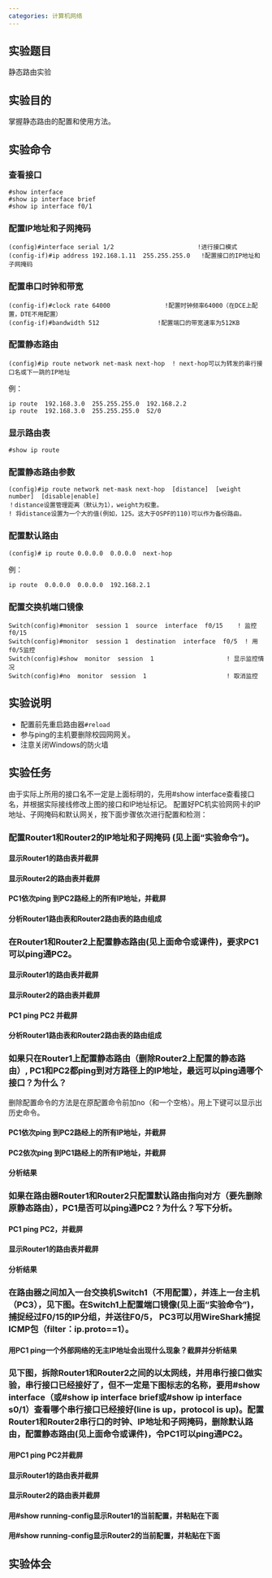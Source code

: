 ```yaml
---
categories: 计算机网络
---
```

## 实验题目
静态路由实验
## 实验目的
掌握静态路由的配置和使用方法。
## 实验命令
### 查看接口
```
#show interface
#show ip interface brief
#show ip interface f0/1
```
### 配置IP地址和子网掩码
```
(config)#interface serial 1/2                       !进行接口模式
(config-if)#ip address 192.168.1.11  255.255.255.0   !配置接口的IP地址和子网掩码
```
### 配置串口时钟和带宽
```
(config-if)#clock rate 64000               !配置时钟频率64000（在DCE上配置，DTE不用配置）
(config-if)#bandwidth 512                !配置端口的带宽速率为512KB
```
###	配置静态路由
```
(config)#ip route network net-mask next-hop  ! next-hop可以为转发的串行接口名或下一跳的IP地址
```
例：
```
ip route  192.168.3.0  255.255.255.0  192.168.2.2
ip route  192.168.3.0  255.255.255.0  S2/0
```
###	显示路由表
```
#show ip route
```
### 配置静态路由参数
```
(config)#ip route network net-mask next-hop  [distance]  [weight number]  [disable|enable]
！distance设置管理距离（默认为1），weight为权重。
! 将distance设置为一个大的值(例如，125。这大于OSPF的110)可以作为备份路由。
```
###	配置默认路由
```
(config)# ip route 0.0.0.0  0.0.0.0  next-hop
```
例：
```
ip route  0.0.0.0  0.0.0.0  192.168.2.1
```
### 配置交换机端口镜像
```
Switch(config)#monitor  session 1  source  interface  f0/15    ! 监控f0/15
Switch(config)#monitor  session 1  destination  interface  f0/5  ! 用f0/5监控
Switch(config)#show  monitor  session  1                	! 显示监控情况
Switch(config)#no  monitor  session  1                  	! 取消监控
```
## 实验说明
-	配置前先重启路由器`#reload`
-	参与ping的主机要删除校园网网关。
-	注意关闭Windows的防火墙

## 实验任务

由于实际上所用的接口名不一定是上面标明的，先用#show interface查看接口名，并根据实际接线修改上图的接口和IP地址标记。
配置好PC机实验网网卡的IP地址、子网掩码和默认网关，按下面步骤依次进行配置和检测：
### 配置Router1和Router2的IP地址和子网掩码 (见上面“实验命令”)。
#### 显示Router1的路由表并截屏

#### 显示Router2的路由表并截屏

#### PC1依次ping 到PC2路经上的所有IP地址，并截屏

#### 分析Router1路由表和Router2路由表的路由组成

### 在Router1和Router2上配置静态路由(见上面命令或课件)，要求PC1可以ping通PC2。
#### 显示Router1的路由表并截屏

#### 显示Router2的路由表并截屏

#### PC1 ping PC2 并截屏

#### 分析Router1路由表和Router2路由表的路由组成

### 如果只在Router1上配置静态路由（删除Router2上配置的静态路由）, PC1和PC2都ping到对方路径上的IP地址，最远可以ping通哪个接口？为什么？
删除配置命令的方法是在原配置命令前加no（和一个空格）。用上下键可以显示出历史命令。
#### PC1依次ping 到PC2路经上的所有IP地址，并截屏

#### PC2依次ping 到PC1路经上的所有IP地址，并截屏

#### 分析结果

### 如果在路由器Router1和Router2只配置默认路由指向对方（要先删除原静态路由），PC1是否可以ping通PC2？为什么？写下分析。
#### PC1 ping PC2，并截屏

#### 显示Router1的路由表并截屏

#### 分析结果

### 在路由器之间加入一台交换机Switch1（不用配置），并连上一台主机（PC3），见下图。在Switch1上配置端口镜像(见上面“实验命令”)，捕捉经过F0/15的IP分组，并送往F0/5， PC3可以用WireShark捕捉ICMP包（filter：ip.proto==1）。

#### 用PC1 ping一个外部网络的无主IP地址会出现什么现象？截屏并分析结果

### 见下图，拆除Router1和Router2之间的以太网线，并用串行接口做实验，串行接口已经接好了，但不一定是下图标志的名称，要用#show interface（或#show ip interface brief或#show ip interface s0/1）查看哪个串行接口已经接好(line is up，protocol is up)。配置Router1和Router2串行口的时钟、IP地址和子网掩码，删除默认路由，配置静态路由(见上面命令或课件)，令PC1可以ping通PC2。

#### 用PC1 ping PC2并截屏

#### 显示Router1的路由表并截屏

#### 显示Router2的路由表并截屏

#### 用#show running-config显示Router1的当前配置，并粘贴在下面

#### 用#show running-config显示Router2的当前配置，并粘贴在下面

## 实验体会

